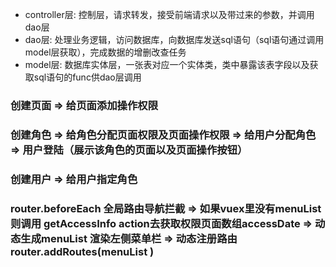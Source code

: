 * controller层: 控制层，请求转发，接受前端请求以及带过来的参数，并调用dao层
* dao层: 处理业务逻辑，访问数据库，向数据库发送sql语句（sql语句通过调用model层获取），完成数据的增删改查任务
* model层: 数据库实体层，一张表对应一个实体类，类中暴露该表字段以及获取sql语句的func供dao层调用




### 创建页面 => 给页面添加操作权限

### 创建角色 => 给角色分配页面权限及页面操作权限  => 给用户分配角色 => 用户登陆（展示该角色的页面以及页面操作按钮）

### 创建用户 => 给用户指定角色




### router.beforeEach 全局路由导航拦截 => 如果vuex里没有menuList 则调用 getAccessInfo action去获取权限页面数组accessDate => 动态生成menuList 渲染左侧菜单栏 => 动态注册路由 router.addRoutes(menuList ) 